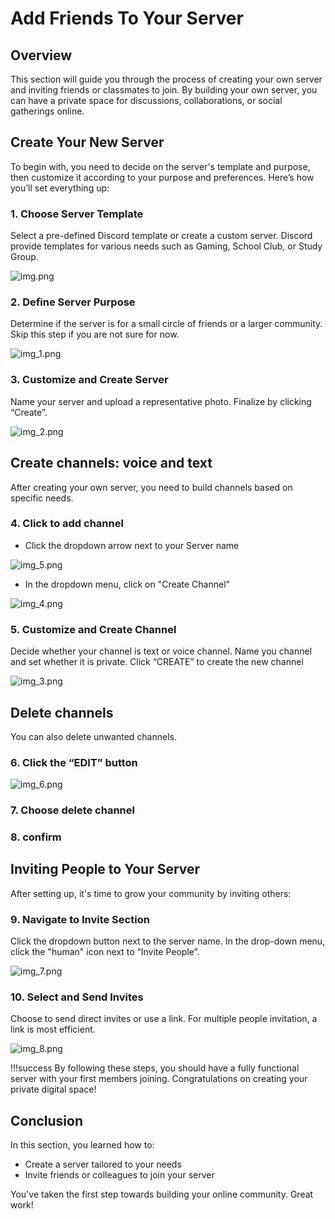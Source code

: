 # Add Friends To Your Server

## Overview  
This section will guide you through the process of creating your own server and inviting friends or classmates to join. By building your own server, you can have a private space for discussions, collaborations, or social gatherings online.

## Create Your New Server 
To begin with, you need to decide on the server's template and purpose, then customize it according to your purpose and preferences. Here’s how you’ll set everything up:

### 1. Choose Server Template

Select a pre-defined Discord template or create a custom server. Discord provide templates for various needs 
such as Gaming, School Club, or Study Group.

![img.png](pictures/img.png)


### 2. Define Server Purpose 

Determine if the server is for a small circle of friends or a larger community. Skip this step if you are not sure for now.

![img_1.png](pictures/img_1.png)

### 3. Customize and Create Server 

Name your server and upload a representative photo. Finalize by clicking “Create”.

![img_2.png](pictures/img_2.png)

## Create channels: voice and text

After creating your own server, you need to build channels based on specific needs. 

### 4. Click to add channel
- Click the dropdown arrow next to your Server name

![img_5.png](pictures/img_5.png)

- In the dropdown menu, click on "Create Channel"

![img_4.png](pictures/img_4.png)

### 5. Customize and Create Channel

Decide whether your channel is text or voice channel. Name you channel and set whether it is private. Click “CREATE” to create the new channel

![img_3.png](pictures/img_3.png)

## Delete channels

You can also delete unwanted channels.

### 6. Click the “EDIT” button

![img_6.png](pictures/img_6.png)
### 7. Choose delete channel

### 8. confirm

## Inviting People to Your Server
After setting up, it's time to grow your community by inviting others:

### 9. Navigate to Invite Section
Click the dropdown button next to the server name. In the drop-down menu, click the "human" icon next to “Invite People”.

![img_7.png](pictures/img_7.png)

### 10. Select and Send Invites 
Choose to send direct invites or use a link. For multiple people invitation, a link is most efficient.

![img_8.png](pictures/img_8.png)

!!!success 
By following these steps, you should have a fully functional server with your first members joining. 
Congratulations on creating your private digital space!

## Conclusion  
In this section, you learned how to:

- Create a server tailored to your needs
- Invite friends or colleagues to join your server

You've taken the first step towards building your online community. Great work!